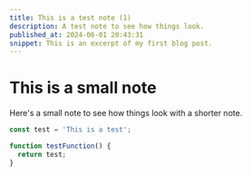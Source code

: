 ```yaml
---
title: This is a test note (1)
description: A test note to see how things look.
published_at: 2024-06-01 20:43:31
snippet: This is an excerpt of my first blog post.
---
```



# This is a small note

Here's a small note to see how things look with a shorter note.

```typescript
const test = 'This is a test';

function testFunction() {
  return test;
}
```
